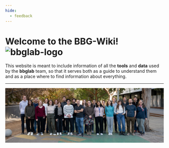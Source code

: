 ```yaml
---
hide:
  - feedback
---
```


<!-- # Home -->
# Welcome to the BBG-Wiki! ![bbglab-logo](assets/images/bbglabLOGO_small.png)

This website is meant to include information of all the **tools** and **data** used by the **bbglab** team, so that it
serves both as a guide to understand them and as a place where to find information about everything.

---

![bbglab team](assets/images/bbglab_irb_2024.jpg)
